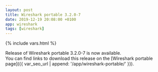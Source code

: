 ```yaml
---
layout: post
title: Wireshark portable 3.2.0-7
date: 2019-12-19 20:08:00 +0100
app: wireshark
tags: [wireshark]
---
```

{% include vars.html %}

Release of Wireshark portable 3.2.0-7 is now available.<br />
You can find links to download this release on the [Wireshark portable page]({{ var_seo_url | append: '/app/wireshark-portable/' }}).